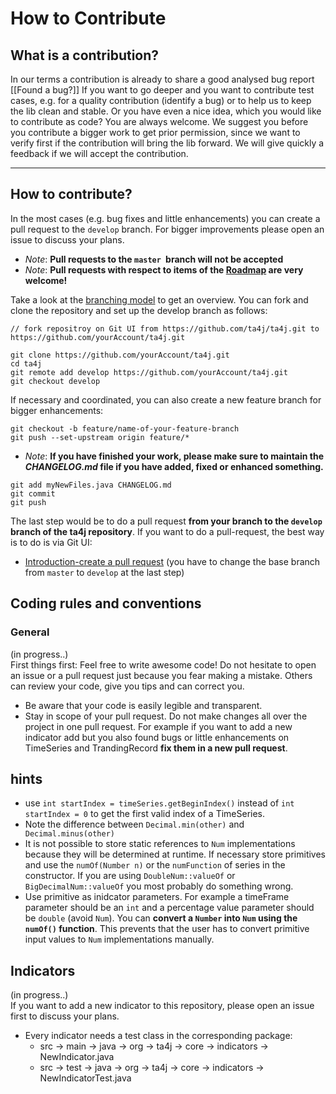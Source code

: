 # How to Contribute

## What is a contribution?

In our terms a contribution is already to share a good analysed bug report [[Found a bug?]]
If you want to go deeper and you want to contribute test cases, e.g. for a quality contribution (identify a bug) or to help us to keep the lib clean and stable.
Or you have even a nice idea, which you would like to contribute as code?
You are always welcome. We suggest you before you contribute a bigger work to get prior permission, since we want to verify first if the contribution will bring the lib forward. We will give quickly a feedback if we will accept the contribution.
***
## How to contribute?
In the most cases (e.g. bug fixes and little enhancements) you can create a pull request to the `develop` branch. For bigger improvements please open an issue to discuss your plans.
* _Note_: **Pull requests to the `master `branch will not be accepted**
* _Note_: **Pull requests with respect to items of the [Roadmap](Roadmap-and-Tasks.md) are very welcome!**


Take a look at the [branching model](Branching-model.htlm) to get an overview. You can fork and clone the repository and set up the develop branch as follows:
```
// fork repositroy on Git UI from https://github.com/ta4j/ta4j.git to https://github.com/yourAccount/ta4j.git

git clone https://github.com/yourAccount/ta4j.git
cd ta4j
git remote add develop https://github.com/yourAccount/ta4j.git
git checkout develop
```

If necessary and coordinated, you can also create a new feature branch for bigger enhancements:
```
git checkout -b feature/name-of-your-feature-branch
git push --set-upstream origin feature/*
```

* _Note_: **If you have finished your work, please make sure to maintain the _CHANGELOG.md_ file if you have added, fixed or enhanced something.**

```
git add myNewFiles.java CHANGELOG.md 
git commit
git push
```
The last step would be to do a pull request **from your branch to the `develop` branch of the ta4j repository**. If you want to do a pull-request, the best way is to do is via Git UI:
* [Introduction-create a pull request](https://www.digitalocean.com/community/tutorials/how-to-create-a-pull-request-on-github) (you have to change the base branch from `master` to `develop` at the last step)

## Coding rules and conventions

### General
(in progress..)<br>
First things first: Feel free to write awesome code! Do not hesitate to open an issue or a pull request just because you fear making a mistake. Others can review your code, give you tips and can correct you.
* Be aware that your code is easily legible and transparent.
* Stay in scope of your pull request. Do not make changes all over the project in one pull request. For example if you want to add a new indicator add but you also found bugs or little enhancements on TimeSeries and TrandingRecord **fix them in a new pull request**.

## hints
* use `int startIndex = timeSeries.getBeginIndex()` instead of `int startIndex = 0` to get the first valid index of a TimeSeries.
* Note the difference between `Decimal.min(other)` and` Decimal.minus(other)`
* It is not possible to store static references to ``Num`` implementations because they will be determined at runtime. If necessary store primitives and use the `numOf(Number n)` or the `numFunction` of series in the constructor. If you are using ``DoubleNum::valueOf`` or ``BigDecimalNum::valueOf`` you most probably do something wrong.
* Use primitive as inidcator parameters. For example a timeFrame parameter should be an ``int`` and a percentage value parameter should be ``double`` (avoid ``Num``). You can **convert a ``Number`` into ``Num`` using the ``numOf()`` function**. This prevents that the user has to convert primitive input values to ``Num`` implementations manually.

## Indicators
(in progress..) <br>
If you want to add a new indicator to this repository, please open an issue first to discuss your plans.

* Every indicator needs a test class in the corresponding package:
    * src -> main -> java -> org -> ta4j -> core -> indicators -> NewIndicator.java
    * src -> test -> java -> org -> ta4j -> core -> indicators -> NewIndicatorTest.java

